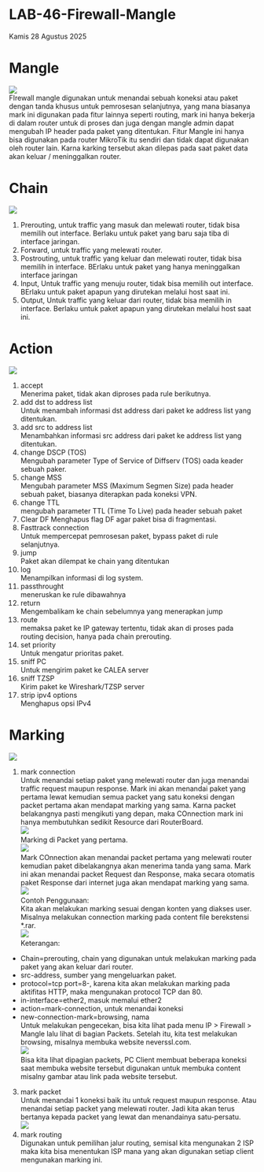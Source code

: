 # LAB-46-Firewall-Mangle
Kamis 28 Agustus 2025  
  
# Mangle
![](IMAGES/mangle.png)  
  FIrewall mangle digunakan untuk menandai sebuah koneksi atau paket dengan tanda khusus untuk pemrosesan selanjutnya, yang mana biasanya mark ini digunakan pada fitur lainnya seperti routing, mark ini hanya bekerja di dalam router untuk di proses dan juga dengan mangle admin dapat mengubah IP header pada paket yang ditentukan. Fitur Mangle ini hanya bisa digunakan pada router MikroTik itu sendiri dan tidak dapat digunakan oleh router lain. Karna karking tersebut akan dilepas pada saat paket data akan keluar / meninggalkan router.  
  
# Chain
![](IMAGES/rantai.png)  
  1. Prerouting, untuk traffic yang masuk dan melewati router, tidak bisa memilih out interface. Berlaku untuk paket yang baru saja tiba di interface jaringan.  
  2. Forward, untuk traffic yang melewati router.  
  3. Postrouting, untuk traffic yang keluar dan melewati router, tidak bisa memilih in interface. BErlaku untuk paket yang hanya meninggalkan interface jaringan
  4. Input, Untuk traffic yang menuju router, tidak bisa memilih out interface. BErlaku untuk paket apapun yang dirutekan melalui host saat ini.  
  5. Output, Untuk traffic yang keluar dari router, tidak bisa memilih in interface. Berlaku untuk paket apapun yang dirutekan melalui host saat ini.  
  
# Action
![](IMAGES/aksi.png)  
1. accept  
   Menerima paket, tidak akan diproses pada rule berikutnya.  
2. add dst to address list  
   Untuk menambah informasi dst address dari paket ke address list yang ditentukan.  
3. add src to address list  
   Menambahkan informasi src address dari paket ke address list yang ditentukan.  
4. change DSCP (TOS)  
   Mengubah parameter Type of Service of Diffserv (TOS) oada keader sebuah paker.  
5. change MSS  
   Mengubah parameter MSS (Maximum Segmen Size) pada header sebuah paket, biasanya diterapkan pada koneksi VPN.  
6. change TTL  
   mengubah parameter TTL (Time To Live) pada header sebuah paket  
7. Clear DF
   Menghapus flag DF agar paket bisa di fragmentasi.  
9. Fasttrack connection  
   Untuk mempercepat pemrosesan paket, bypass paket di rule selanjutnya.  
10. jump  
   Paket akan dilempat ke chain yang ditentukan  
11. log  
    Menampilkan informasi di log system.  
12. passthrought  
    meneruskan ke rule dibawahnya  
13. return  
    Mengembalikam ke chain sebelumnya yang menerapkan jump  
14. route  
    memaksa paket ke IP gateway tertentu, tidak akan di proses pada routing decision, hanya pada chain prerouting.  
15. set priority  
    Untuk mengatur prioritas paket.  
16. sniff PC  
    Untuk mengirim paket ke CALEA server  
17. sniff TZSP  
    Kirim paket ke Wireshark/TZSP server  
18. strip ipv4 options  
    Menghapus opsi IPv4  
  
# Marking
![](IMAGES/)  
1. mark connection  
    Untuk menandai setiap paket yang melewati router dan juga menandai traffic request maupun response. Mark ini akan menandai paket yang pertama lewat kemudian semua packet yang satu koneksi dengan packet pertama akan mendapat marking yang sama. Karna packet belakangnya pasti mengikuti yang depan, maka COnnection mark ini hanya membutuhkan sedikit Resource dari RouterBoard.  
![](IMAGES/connectmark.png)  
Marking di Packet yang pertama.  
![](IMAGES/neverssl.png)  
Mark COnnection akan menandai packet pertama yang melewati router kemudian paket dibelakangnya akan menerima tanda yang sama. Mark ini akan menandai packet Request dan Response, maka secara otomatis paket Response dari internet juga akan mendapat marking yang sama.  
![](IMAGES/mark1.png)  
  Contoh Penggunaan:  
Kita akan melakukan marking sesuai dengan konten yang diakses user. Misalnya melakukan connection marking pada content file berekstensi *.rar.  
![](IMAGES/mark2.png)  
Keterangan:  
- Chain=prerouting, chain yang digunakan untuk melakukan marking pada paket yang akan keluar dari router.  
- src-address, sumber yang mengeluarkan paket.  
- protocol=tcp port=8-, karena kita akan melakukan marking pada aktifitas HTTP, maka mengunakan protocol TCP dan 80.  
- in-interface=ether2, masuk memalui ether2  
- action=mark-connection, untuk menandai koneksi  
- new-connection-mark=browsing, nama  
  Untuk melakukan pengecekan, bisa kita lihat pada menu IP > Firewall > Mangle­ lalu lihat di bagian Packets. Setelah itu, kita test melakukan browsing, misalnya membuka website neverssl.com.  
![](IMAGES/mark3.png)  
Bisa kita lihat dipagian packets, PC Client membuat beberapa koneksi saat membuka website tersebut digunakan untuk membuka content misalny gambar atau link pada website tersebut.  
3. mark packet  
    Untuk menandai 1 koneksi baik itu untuk request maupun response. Atau menandai setiap packet yang melewati router. Jadi kita akan terus bertanya kepada packet yang lewat dan menandainya satu-persatu.  
![](IMAGES/mark4.png)  
4. mark routing  
    Digunakan untuk pemilihan jalur routing, semisal kita mengunakan 2 ISP maka kita bisa menentukan ISP mana yang akan digunakan setiap client mengunakan marking ini.  
